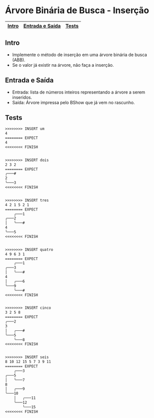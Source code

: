 # Árvore Binária de Busca - Inserção

<!-- toch -->
[Intro](#intro) | [Entrada e Saída](#entrada-e-saída) | [Tests](#tests)
-- | -- | --
<!-- toch -->

## Intro

- Implemente o método de inserção em uma árvore binária de busca (ABB).
- Se o valor já existir na árvore, não faça a inserção.

## Entrada e Saída

- Entrada: lista de números inteiros representando a árvore a serem inseridos.
- Saída: Árvore impressa pelo BShow que já vem no rascunho.

## Tests

```txt
>>>>>>>> INSERT um
4
======== EXPECT
4
<<<<<<<< FINISH


>>>>>>>> INSERT dois
2 3 2
======== EXPECT
╭───#
2
╰───3
<<<<<<<< FINISH


>>>>>>>> INSERT tres
4 2 1 5 2 1
======== EXPECT
    ╭───1
╭───2
│   ╰───#
4
╰───5
<<<<<<<< FINISH


>>>>>>>> INSERT quatro
4 9 6 3 1
======== EXPECT
    ╭───1
╭───3
│   ╰───#
4
│   ╭───6
╰───9
    ╰───#
<<<<<<<< FINISH


>>>>>>>> INSERT cinco
3 2 5 8
======== EXPECT
╭───2
3
│   ╭───#
╰───5
    ╰───8
<<<<<<<< FINISH


>>>>>>>> INSERT seis
8 10 12 15 5 7 3 9 11
======== EXPECT
    ╭───3
╭───5
│   ╰───7
8
│   ╭───9
╰───10
    │   ╭───11
    ╰───12
        ╰───15
<<<<<<<< FINISH

```
